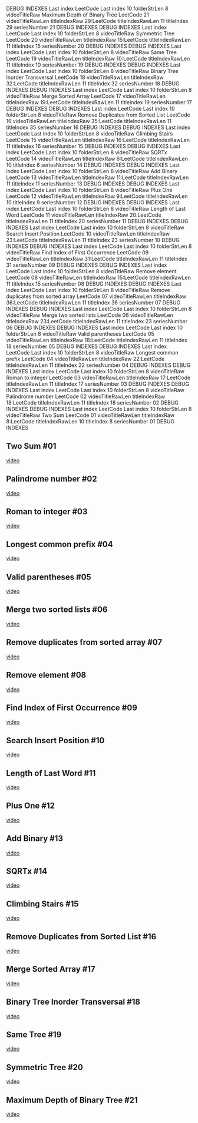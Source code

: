 DEBUG INDEXES
Last index LeetCode
Last index 10
folderStrLen 8
videoTitleRaw Maximum Depth of Binary Tree LeetCode 21
videoTitleRawLen
titleIndexRaw 29:LeetCode
titleIndexRawLen 11
titleIndex 29
seriesNumber 21
DEBUG INDEXES
DEBUG INDEXES
Last index LeetCode
Last index 10
folderStrLen 8
videoTitleRaw Symmetric Tree LeetCode 20
videoTitleRawLen
titleIndexRaw 15:LeetCode
titleIndexRawLen 11
titleIndex 15
seriesNumber 20
DEBUG INDEXES
DEBUG INDEXES
Last index LeetCode
Last index 10
folderStrLen 8
videoTitleRaw Same Tree LeetCode 19
videoTitleRawLen
titleIndexRaw 10:LeetCode
titleIndexRawLen 11
titleIndex 10
seriesNumber 19
DEBUG INDEXES
DEBUG INDEXES
Last index LeetCode
Last index 10
folderStrLen 8
videoTitleRaw Binary Tree Inorder Transversal LeetCode 18
videoTitleRawLen
titleIndexRaw 32:LeetCode
titleIndexRawLen 11
titleIndex 32
seriesNumber 18
DEBUG INDEXES
DEBUG INDEXES
Last index LeetCode
Last index 10
folderStrLen 8
videoTitleRaw Merge Sorted Array LeetCode 17
videoTitleRawLen
titleIndexRaw 19:LeetCode
titleIndexRawLen 11
titleIndex 19
seriesNumber 17
DEBUG INDEXES
DEBUG INDEXES
Last index LeetCode
Last index 10
folderStrLen 8
videoTitleRaw Remove Duplicates from Sorted List LeetCode 16
videoTitleRawLen
titleIndexRaw 35:LeetCode
titleIndexRawLen 11
titleIndex 35
seriesNumber 16
DEBUG INDEXES
DEBUG INDEXES
Last index LeetCode
Last index 10
folderStrLen 8
videoTitleRaw Climbing Stairs LeetCode 15
videoTitleRawLen
titleIndexRaw 16:LeetCode
titleIndexRawLen 11
titleIndex 16
seriesNumber 15
DEBUG INDEXES
DEBUG INDEXES
Last index LeetCode
Last index 10
folderStrLen 8
videoTitleRaw SQRTx LeetCode 14
videoTitleRawLen
titleIndexRaw 6:LeetCode
titleIndexRawLen 10
titleIndex 6
seriesNumber 14
DEBUG INDEXES
DEBUG INDEXES
Last index LeetCode
Last index 10
folderStrLen 8
videoTitleRaw Add Binary LeetCode 13
videoTitleRawLen
titleIndexRaw 11:LeetCode
titleIndexRawLen 11
titleIndex 11
seriesNumber 13
DEBUG INDEXES
DEBUG INDEXES
Last index LeetCode
Last index 10
folderStrLen 8
videoTitleRaw Plus One LeetCode 12
videoTitleRawLen
titleIndexRaw 9:LeetCode
titleIndexRawLen 10
titleIndex 9
seriesNumber 12
DEBUG INDEXES
DEBUG INDEXES
Last index LeetCode
Last index 10
folderStrLen 8
videoTitleRaw Length of Last Word LeetCode 11
videoTitleRawLen
titleIndexRaw 20:LeetCode
titleIndexRawLen 11
titleIndex 20
seriesNumber 11
DEBUG INDEXES
DEBUG INDEXES
Last index LeetCode
Last index 10
folderStrLen 8
videoTitleRaw Search Insert Position LeetCode 10
videoTitleRawLen
titleIndexRaw 23:LeetCode
titleIndexRawLen 11
titleIndex 23
seriesNumber 10
DEBUG INDEXES
DEBUG INDEXES
Last index LeetCode
Last index 10
folderStrLen 8
videoTitleRaw Find Index of First Occurrence LeetCode 09
videoTitleRawLen
titleIndexRaw 31:LeetCode
titleIndexRawLen 11
titleIndex 31
seriesNumber 09
DEBUG INDEXES
DEBUG INDEXES
Last index LeetCode
Last index 10
folderStrLen 8
videoTitleRaw Remove element LeetCode 08
videoTitleRawLen
titleIndexRaw 15:LeetCode
titleIndexRawLen 11
titleIndex 15
seriesNumber 08
DEBUG INDEXES
DEBUG INDEXES
Last index LeetCode
Last index 10
folderStrLen 8
videoTitleRaw Remove duplicates from sorted array LeetCode 07
videoTitleRawLen
titleIndexRaw 36:LeetCode
titleIndexRawLen 11
titleIndex 36
seriesNumber 07
DEBUG INDEXES
DEBUG INDEXES
Last index LeetCode
Last index 10
folderStrLen 8
videoTitleRaw Merge two sorted lists LeetCode 06
videoTitleRawLen
titleIndexRaw 23:LeetCode
titleIndexRawLen 11
titleIndex 23
seriesNumber 06
DEBUG INDEXES
DEBUG INDEXES
Last index LeetCode
Last index 10
folderStrLen 8
videoTitleRaw Valid parentheses LeetCode 05
videoTitleRawLen
titleIndexRaw 18:LeetCode
titleIndexRawLen 11
titleIndex 18
seriesNumber 05
DEBUG INDEXES
DEBUG INDEXES
Last index LeetCode
Last index 10
folderStrLen 8
videoTitleRaw Longest common prefix LeetCode 04
videoTitleRawLen
titleIndexRaw 22:LeetCode
titleIndexRawLen 11
titleIndex 22
seriesNumber 04
DEBUG INDEXES
DEBUG INDEXES
Last index LeetCode
Last index 10
folderStrLen 8
videoTitleRaw Roman to integer LeetCode 03
videoTitleRawLen
titleIndexRaw 17:LeetCode
titleIndexRawLen 11
titleIndex 17
seriesNumber 03
DEBUG INDEXES
DEBUG INDEXES
Last index LeetCode
Last index 10
folderStrLen 8
videoTitleRaw Palindrome number LeetCode 02
videoTitleRawLen
titleIndexRaw 18:LeetCode
titleIndexRawLen 11
titleIndex 18
seriesNumber 02
DEBUG INDEXES
DEBUG INDEXES
Last index LeetCode
Last index 10
folderStrLen 8
videoTitleRaw Two Sum LeetCode 01
videoTitleRawLen
titleIndexRaw 8:LeetCode
titleIndexRawLen 10
titleIndex 8
seriesNumber 01
DEBUG INDEXES
## Two Sum #01
[video](https://youtu.be/-eZp4ACdFgc)
## Palindrome number #02
[video](https://youtu.be/iBhfvzJPTeg)
## Roman to integer #03
[video](https://youtu.be/6SIxbOPah-k)
## Longest common prefix #04
[video](https://youtu.be/bYHGuGBeXsQ)
## Valid parentheses #05
[video](https://youtu.be/IqnqiaOrOJE)
## Merge two sorted lists #06
[video](https://youtu.be/IygmqstYkvY)
## Remove duplicates from sorted array #07
[video](https://youtu.be/ZtrCkhu39kw)
## Remove element #08
[video](https://youtu.be/Wtxm9UNmrkg)
## Find Index of First Occurrence #09
[video](https://youtu.be/zgY_3kPMBMQ)
## Search Insert Position #10
[video](https://youtu.be/dR91Sg_JSng)
## Length of Last Word #11
[video](https://youtu.be/4k8C3swIcLk)
## Plus One #12
[video](https://youtu.be/HVIKBe_A_eM)
## Add Binary #13
[video](https://youtu.be/bcUPjzoBJE4)
## SQRTx #14
[video](https://youtu.be/zk_nv_o_cTg)
## Climbing Stairs #15
[video](https://youtu.be/FRj5Vcz8TAs)
## Remove Duplicates from Sorted List #16
[video](https://youtu.be/R8lZkWutt9c)
## Merge Sorted Array #17
[video](https://youtu.be/7ZRkO_5GkEE)
## Binary Tree Inorder Transversal #18
[video](https://youtu.be/JuR3JYYU3JY)
## Same Tree #19
[video](https://youtu.be/hqM8bhNwvBw)
## Symmetric Tree #20
[video](https://youtu.be/tQY775H5FG8)
## Maximum Depth of Binary Tree #21
[video](https://youtu.be/vMuvbk9-lx0)
